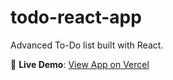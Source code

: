 # todo-react-app

Advanced To-Do list built with React.

🔗 **Live Demo**: [View App on Vercel](https://todo-react-app-tan-nine.vercel.app/)
